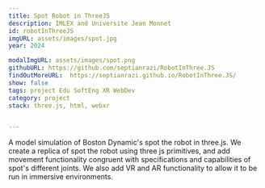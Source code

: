 ```yaml
---
title: Spot Robot in ThreeJS
description: IMLEX and Universite Jean Monnet
id: robotInThreeJS
imgURL: assets/images/spot.jpg
year: 2024

modalImgURL: assets/images/spot.png
githubURL: https://github.com/septianrazi/RobotInThree.JS
findOutMoreURL:  https://septianrazi.github.io/RobotInThree.JS/
show: false
tags: project Edu SoftEng XR WebDev
category: project
stack: three.js, html, webxr


--- 
```

A model simulation of Boston Dynamic's spot the robot in three.js. We create a replica of spot the robot using three js primitives, and add movement functionality congruent with specifications and capabilities of spot's different joints. We also add VR and AR functionality to allow it to be run in immersive environments.


